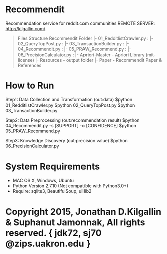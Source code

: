 # Recommendit
Recommendation service for reddit.com communities
REMOTE SERVER: http://kilgallin.com/
> Files Structure
Recommendit Folder
	|- 01_RedditlistCrawler.py :
	|- 02_QueryTopPost.py :
	|- 03_TransactionBuilder.py :
	|- 04_Recommendit.py :
	|- 05_PRAW_Recommend.py :
	|- 06_PrecisionCalculator.py :
		|- Apriori-Master - Apriori Library (mit-license)
		|- Resources - output folder
		|- Paper - Recommendit Paper & References 

# How to Run
Step1: Data Collection and Transformation (out:data)
	$python 01_RedditlistCrawler.py
	$python 02_QueryTopPost.py
	$python 03_TransactionBuilder.py

Step2: Data Preprocessing (out:recommendation result)
	$python 04_Recommendit.py -s [SUPPORT] -c [CONFIDENCE]
	$python 05_PRAW_Recommend.py

Step3: Knowledge Discovery (out:precision value)
	$python 06_PrecisionCalculator.py

# System Requirements
- MAC OS X, Windows, Ubuntu
- Python Version 2.7.10 (Not compatible with Python3.0+)
- Require: sqlite3, BeautifulSoup, uillib2

# Copyright 2015, Jonathan D.Kilgallin & Suphanut Jamonnak, All rights reserved. { jdk72, sj70 @zips.uakron.edu }
